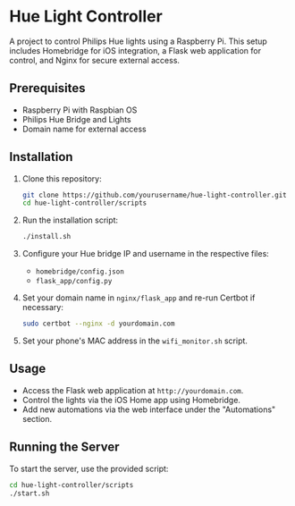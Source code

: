 # Hue Light Controller

A project to control Philips Hue lights using a Raspberry Pi. This setup includes Homebridge for iOS integration, a Flask web application for control, and Nginx for secure external access.

## Prerequisites

- Raspberry Pi with Raspbian OS
- Philips Hue Bridge and Lights
- Domain name for external access

## Installation

1. Clone this repository:

    ```bash
    git clone https://github.com/yourusername/hue-light-controller.git
    cd hue-light-controller/scripts
    ```

2. Run the installation script:

    ```bash
    ./install.sh
    ```

3. Configure your Hue bridge IP and username in the respective files:
   - `homebridge/config.json`
   - `flask_app/config.py`

4. Set your domain name in `nginx/flask_app` and re-run Certbot if necessary:

    ```bash
    sudo certbot --nginx -d yourdomain.com
    ```

5. Set your phone's MAC address in the `wifi_monitor.sh` script.

## Usage

- Access the Flask web application at `http://yourdomain.com`.
- Control the lights via the iOS Home app using Homebridge.
- Add new automations via the web interface under the "Automations" section.

## Running the Server

To start the server, use the provided script:

```bash
cd hue-light-controller/scripts
./start.sh
